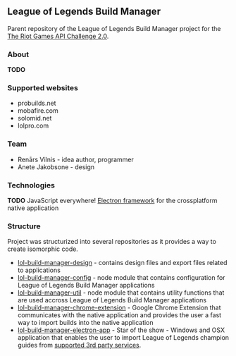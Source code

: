 ## League of Legends Build Manager

Parent repository of the League of Legends Build Manager project for the [The Riot Games API Challenge 2.0](https://developer.riotgames.com/discussion/announcements/show/2lxEyIcE).

### About
**TODO**

### Supported websites
- probuilds.net
- mobafire.com
- solomid.net
- lolpro.com

### Team
- Renārs Vilnis - idea author, programmer
- Anete Jakobsone - design

### Technologies
**TODO**
JavaScript everywhere!
[Electron framework](https://github.com/atom/electron) for the crossplatform native application

### Structure
Project was structurized into several repositories as it provides a way to create isomorphic code.

- [lol-build-manager-design](https://github.com/renarsvilnis/lol-build-manager-design) - contains design files and export files related to applications
- [lol-build-manager-config](https://github.com/renarsvilnis/lol-build-manager-config) - node module that contains configuration for League of Legends Build Manager applications
- [lol-build-manager-util](https://github.com/renarsvilnis/lol-build-manager-util) - node module that contains utility functions that are used accross League of Legends Build Manager applications
- [lol-build-manager-chrome-extension](https://github.com/renarsvilnis/lol-build-manager-chrome-extension) - Google Chrome Extension that communicates with the native application and provides the user a fast way to import builds into the native application
- [lol-build-manager-electron-app](https://github.com/renarsvilnis/lol-build-manager-electron-app) - Star of the show - Windows and OSX application that enables the user to import League of Legends champion guides from [supported 3rd party services](https://github.com/renarsvilnis/lol-build-manager#supported-websites).


